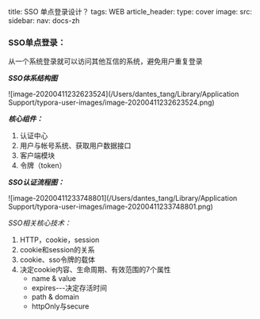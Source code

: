 title: SSO 单点登录设计？
tags: WEB
article_header:
  type: cover
  image:
    src: 
sidebar:
  nav: docs-zh

### **SSO单点登录：**

从一个系统登录就可以访问其他互信的系统，避免用户重复登录

***SSO体系结构图***

 ![image-20200411232623524](/Users/dantes_tang/Library/Application Support/typora-user-images/image-20200411232623524.png)

***核心组件：***

1. 认证中心
2. 用户与帐号系统、获取用户数据接口
3. 客户端模块
4. 令牌（token）



***SSO认证流程图：***

![image-20200411233748801](/Users/dantes_tang/Library/Application Support/typora-user-images/image-20200411233748801.png)

*SSO相关核心技术：*

1. HTTP，cookie，session
2. cookie和session的关系
3. cookie、sso令牌的载体
4. 决定cookie内容、生命周期、有效范围的7个属性
   - name & value
   - expires---决定存活时间
   - path & domain
   - httpOnly与secure